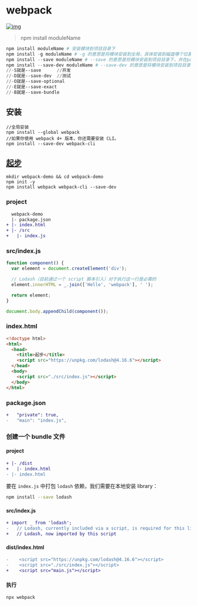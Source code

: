 

# webpack

[![img](https://img.shields.io/npm/v/webpack.svg?label=webpack&style=flat-square&maxAge=3600)](https://github.com/webpack/webpack/releases)

> npm install moduleName

```powershell
npm install moduleName # 安装模块到项目目录下
npm install -g moduleName # -g 的意思是将模块安装到全局，具体安装到磁盘哪个位置，要看 npm config prefix 的位置。
npm install --save moduleName # --save 的意思是将模块安装到项目目录下，并在package文件的dependencies节点写入依赖。
npm install --save-dev moduleName # --save-dev 的意思是将模块安装到项目目录下，并在package文件的devDependencies节点写入依赖。
//-S就是--save      //开发
//-D就是--save-dev  //测试
//-O就是--save-optional
//-E就是--save-exact
//-B就是--save-bundle
```

## 安装

```shell
//全局安装
npm install --global webpack
//如果你使用 webpack 4+ 版本，你还需要安装 CLI。
npm install --save-dev webpack-cli
```

## [起步](https://www.webpackjs.com/guides/getting-started/)

```shell
mkdir webpack-demo && cd webpack-demo
npm init -y
npm install webpack webpack-cli --save-dev
```

### **project**

```diff
  webpack-demo
  |- package.json
+ |- index.html
+ |- /src
+   |- index.js
```

### **src/index.js**

```javascript
function component() {
  var element = document.createElement('div');

  // Lodash（目前通过一个 script 脚本引入）对于执行这一行是必需的
  element.innerHTML = _.join(['Hello', 'webpack'], ' ');

  return element;
}

document.body.appendChild(component());
```

### **index.html**

```html
<!doctype html>
<html>
  <head>
    <title>起步</title>
    <script src="https://unpkg.com/lodash@4.16.6"></script>
  </head>
  <body>
    <script src="./src/index.js"></script>
  </body>
</html>
```

### **package.json**

```diff
+   "private": true,
-   "main": "index.js",
```

### 创建一个 bundle 文件

#### **project**

```diff
+ |- /dist
+   |- index.html
- |- index.html
```

要在 `index.js` 中打包 `lodash` 依赖，我们需要在本地安装 library：

```bash
npm install --save lodash
```

#### **src/index.js**

```diff
+ import _ from 'lodash';
-   // Lodash, currently included via a script, is required for this line to work
+   // Lodash, now imported by this script
```

#### **dist/index.html**

```diff
-    <script src="https://unpkg.com/lodash@4.16.6"></script>
-    <script src="./src/index.js"></script>
+    <script src="main.js"></script>
```

#### 执行

```shell
npx webpack
```

